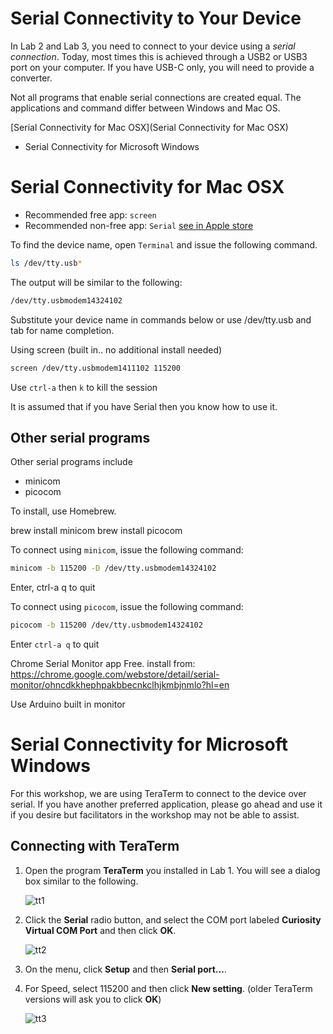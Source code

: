 # Serial Connectivity to Your Device

In Lab 2 and Lab 3, you need to connect to your device using a _serial connection_.  Today, most times this is achieved through a USB2 or USB3 port on your computer.  If you have USB-C only, you will need to provide a converter.

Not all programs that enable serial connections are created equal.  The applications and command differ between Windows and Mac OS.


[Serial Connectivity for Mac OSX](Serial Connectivity for Mac OSX)

* Serial Connectivity for Microsoft Windows


# Serial Connectivity for Mac OSX

* Recommended free app: `screen`
* Recommended non-free app: `Serial` [see in Apple store](https://apps.apple.com/us/app/serial/id877615577)

To find the device name, open `Terminal` and issue the following command.

```bash
ls /dev/tty.usb*
```

The output will be similar to the following:

```bash
/dev/tty.usbmodem14324102
```

Substitute your device name in commands below or use /dev/tty.usb and tab for name completion.

Using screen (built in.. no additional install needed)

```bash
screen /dev/tty.usbmodem1411102 115200
```

Use `ctrl-a` then `k` to kill the session

It is assumed that if you have Serial then you know how to use it.

## Other serial programs

Other serial programs include

* minicom
* picocom

To install, use Homebrew.

brew install minicom
brew install picocom

To connect using `minicom`, issue the following command:

```bash
minicom -b 115200 -D /dev/tty.usbmodem14324102
```
Enter, ctrl-a q to quit

To connect using `picocom`, issue the following command:

```bash
picocom -b 115200 /dev/tty.usbmodem14324102
```
Enter `ctrl-a q` to quit


Chrome Serial Monitor app
Free. install from: https://chrome.google.com/webstore/detail/serial-monitor/ohncdkkhephpakbbecnkclhjkmbjnmlo?hl=en

Use Arduino built in monitor

# Serial Connectivity for Microsoft Windows

For this workshop, we are using TeraTerm to connect to the device over serial.  If you have another preferred application, please go ahead and use it if you desire but facilitators in the workshop may not be able to assist.

## Connecting with TeraTerm

1. Open the program **TeraTerm** you installed in Lab 1.  You will see a dialog box similar to the following.

   ![tt1](workshop-images/2_tt_1.PNG)

2. Click the **Serial** radio button, and select the COM port labeled **Curiosity Virtual COM Port** and then click **OK**.

   ![tt2](workshop-images/2_tt_2.PNG)

3. On the menu, click **Setup** and then **Serial port...**.
4. For Speed, select 115200 and then click **New setting**.  (older TeraTerm versions will ask you to click **OK**)

   ![tt3](workshop-images/2_tt_3.PNG)
